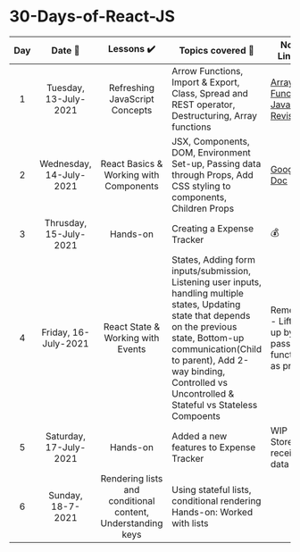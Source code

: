 # 30-Days-of-React-JS

|Day |Date 📅 |Lessons ✔️|Topics covered 📔|Notes Links 🔗|
|:-----:|:-------------------:|:----------------:|--------------------|--------------------|
|1|Tuesday, 13-July-2021 | Refreshing JavaScript Concepts |Arrow Functions, Import & Export, Class, Spread and REST operator, Destructuring, Array functions | [Array Functions](https://developer.mozilla.org/en-US/docs/Web/JavaScript/Reference/Global_Objects/Array), [JavaScript Revision](https://codepen.io/shubsuman/pen/wvdgvrQ)| 
|2|Wednesday, 14-July-2021 | React Basics & Working with Components |JSX, Components, DOM, Environment Set-up, Passing data through Props, Add CSS styling to components, Children Props |[Google Doc](https://docs.google.com/document/d/1O9I7ZyC0i0HUoMJ6HTkeSng_RyBwN4NwBytIrO-5hHE/edit)|
|3|Thrusday, 15-July-2021 | Hands-on |Creating a Expense Tracker| 💰|
|4|Friday, 16-July-2021 |React State & Working with Events|States, Adding form inputs/submission, Listening user inputs, handling multiple states, Updating state that depends on the previous state, Bottom-up communication(Child to parent), Add 2-way binding, Controlled vs Uncontrolled & Stateful vs Stateless Compoents|Remember - Lift state up by passing function as prop.|
|5|Saturday, 17-July-2021|Hands-on |Added a new features to Expense Tracker|WIP - Store the received data|
|6|Sunday, 18-7-2021| Rendering lists and conditional content, Understanding keys| Using stateful lists, conditional rendering <br>Hands-on: Worked with lists|
